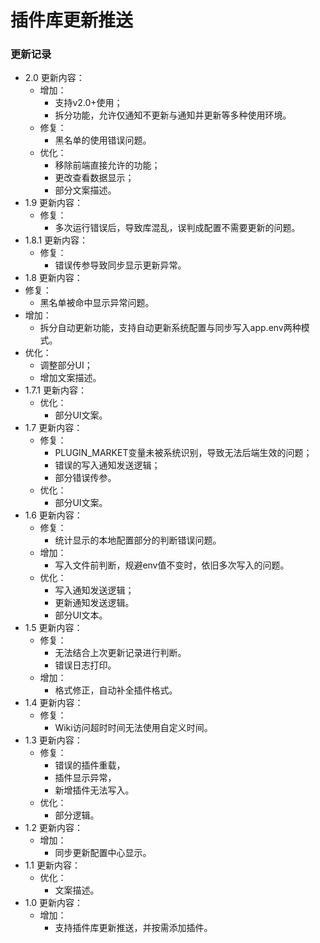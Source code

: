 # 插件库更新推送

### 更新记录
- 2.0 更新内容：
  - 增加：
    - 支持v2.0+使用；
    - 拆分功能，允许仅通知不更新与通知并更新等多种使用环境。
  - 修复：
    - 黑名单的使用错误问题。
  - 优化：
    - 移除前端直接允许的功能；
    - 更改查看数据显示；
    - 部分文案描述。
- 1.9 更新内容：
  - 修复：
    - 多次运行错误后，导致库混乱，误判成配置不需要更新的问题。
- 1.8.1 更新内容：
  - 修复：
    - 错误传参导致同步显示更新异常。
- 1.8 更新内容：
 - 修复：
    - 黑名单被命中显示异常问题。
  - 增加：
    - 拆分自动更新功能，支持自动更新系统配置与同步写入app.env两种模式。
  - 优化：
    - 调整部分UI；
    - 增加文案描述。
- 1.7.1 更新内容：
  - 优化：
    - 部分UI文案。
- 1.7 更新内容：
  - 修复：
    - PLUGIN_MARKET变量未被系统识别，导致无法后端生效的问题；
    - 错误的写入通知发送逻辑；
    - 部分错误传参。
  - 优化：
    - 部分UI文案。
- 1.6 更新内容：
  - 修复：
    - 统计显示的本地配置部分的判断错误问题。
  - 增加：
    - 写入文件前判断，规避env值不变时，依旧多次写入的问题。
  - 优化：
    - 写入通知发送逻辑；
    - 更新通知发送逻辑。
    - 部分UI文本。
- 1.5 更新内容：
  - 修复：
    - 无法结合上次更新记录进行判断。
    - 错误日志打印。
  - 增加：
    - 格式修正，自动补全插件格式。
- 1.4 更新内容：
  - 修复：
    - Wiki访问超时时间无法使用自定义时间。
- 1.3 更新内容：
  - 修复：
    - 错误的插件重载，
    - 插件显示异常，
    - 新增插件无法写入。
  - 优化：
    - 部分逻辑。
- 1.2 更新内容：
  - 增加：
    - 同步更新配置中心显示。
- 1.1 更新内容：
  - 优化：
    - 文案描述。
- 1.0 更新内容：
  - 增加：
    - 支持插件库更新推送，并按需添加插件。
